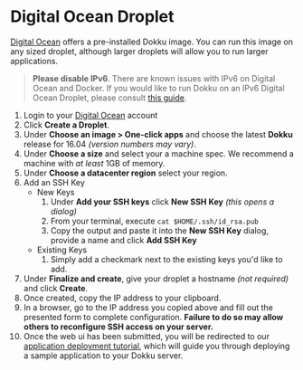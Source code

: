 # Digital Ocean Droplet

[Digital Ocean](https://www.digitalocean.com/products/compute/) offers a pre-installed Dokku image. You can run this image on any sized droplet, although larger droplets will allow you to run larger applications.

> **Please disable IPv6**. There are known issues with IPv6 on Digital Ocean and Docker. If you would like to run Dokku on an IPv6 Digital Ocean Droplet, please consult [this guide](https://jeffloughridge.wordpress.com/2015/01/17/native-ipv6-functionality-in-docker/).

1. Login to your [Digital Ocean](https://m.do.co/c/fe06b043a083) account
2. Click **Create a Droplet**.
3. Under **Choose an image > One-click apps** and choose the latest **Dokku** release for 16.04 _(version numbers may vary)_.
4. Under **Choose a size** and select your a machine spec. We recommend a machine with _at least_ 1GB of memory.
5. Under **Choose a datacenter region** select your region.
6. Add an SSH Key
   * New Keys
     1. Under **Add your SSH keys** click **New SSH Key** _(this opens a dialog)_
     2. From your terminal, execute `cat $HOME/.ssh/id_rsa.pub`
     3. Copy the output and paste it into the **New SSH Key** dialog, provide a name and click **Add SSH Key**
   * Existing Keys
     1. Simply add a checkmark next to the existing keys you'd like to add.
7. Under **Finalize and create**, give your droplet a hostname _(not required)_ and click **Create**.
8. Once created, copy the IP address to your clipboard.
9. In a browser, go to the IP address you copied above and fill out the presented form to complete configuration. **Failure to do so may allow others to reconfigure SSH access on your server.**
10. Once the web ui has been submitted, you will be redirected to our [application deployment tutorial](http://dokku.viewdocs.io/dokku/deployment/application-deployment/), which will guide you through deploying a sample application to your Dokku server.
